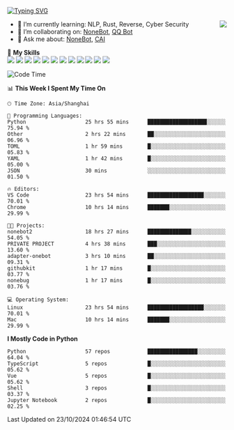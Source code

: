 [![Typing SVG](https://readme-typing-svg.herokuapp.com?size=25&duration=2500&color=8C43EA&vCenter=true&width=200&height=40&lines=Hi+there+%F0%9F%91%8B%F0%9F%8F%BB;I'm+yanyongyu)](https://git.io/typing-svg)

<a href="#">
  <img align="right" src="https://github-readme-stats.vercel.app/api?username=yanyongyu&count_private=true&show_icons=true&bg_color=15,f2f7fd,E0EAFC" />
</a>

- 🌱 I’m currently learning: NLP, Rust, Reverse, Cyber Security
- 👯 I’m collaborating on: [NoneBot](https://github.com/nonebot), [QQ Bot](https://github.com/Mrs4s/go-cqhttp)
- 💬 Ask me about: [NoneBot](https://github.com/nonebot), [CAI](https://github.com/cscs181/CAI)

🌟 **My Skills**  
![](https://img.shields.io/badge/-Python-3e74a2?style=flat-square&logo=Python&logoColor=fff)
![](https://img.shields.io/badge/-TypeScript-3178C6?style=flat-square&logo=TypeScript&logoColor=fff)
![](https://img.shields.io/badge/-Vue-4fc08d?style=flat-square&logo=Vue.js&logoColor=fff)
![](https://img.shields.io/badge/-React-2d98ce?style=flat-square&logo=React&logoColor=fff)
![](https://img.shields.io/badge/-FastAPI-009688?style=flat-square&logo=FastAPI&logoColor=fff)
![](https://img.shields.io/badge/-Linux-000000?style=flat-square&logo=Linux&logoColor=fff)
![](https://img.shields.io/badge/-Docker-2496ED?style=flat-square&logo=Docker&logoColor=fff)
![](https://img.shields.io/badge/-Kubernetes-326CE5?style=flat-square&logo=Kubernetes&logoColor=fff)
![](https://img.shields.io/badge/-GitHub%20Actions-2088FF?style=flat-square&logo=GitHubActions&logoColor=fff)
![](https://img.shields.io/badge/-PostgreSQL-4169E1?style=flat-square&logo=PostgreSQL&logoColor=fff)
![](https://img.shields.io/badge/-Redis-DC382D?style=flat-square&logo=Redis&logoColor=fff)
![](https://img.shields.io/badge/-MongoDB-47A248?style=flat-square&logo=MongoDB&logoColor=fff)

<!--START_SECTION:waka-->
![Code Time](http://img.shields.io/badge/Code%20Time-6%2C795%20hrs%2051%20mins-blue)

📊 **This Week I Spent My Time On** 

```text
🕑︎ Time Zone: Asia/Shanghai

💬 Programming Languages: 
Python                   25 hrs 55 mins      ███████████████████░░░░░░   75.94 % 
Other                    2 hrs 22 mins       ██░░░░░░░░░░░░░░░░░░░░░░░   06.96 % 
TOML                     1 hr 59 mins        █░░░░░░░░░░░░░░░░░░░░░░░░   05.83 % 
YAML                     1 hr 42 mins        █░░░░░░░░░░░░░░░░░░░░░░░░   05.00 % 
JSON                     30 mins             ░░░░░░░░░░░░░░░░░░░░░░░░░   01.50 % 

🔥 Editors: 
VS Code                  23 hrs 54 mins      ██████████████████░░░░░░░   70.01 % 
Chrome                   10 hrs 14 mins      ███████░░░░░░░░░░░░░░░░░░   29.99 % 

🐱‍💻 Projects: 
nonebot2                 18 hrs 27 mins      ██████████████░░░░░░░░░░░   54.05 % 
PRIVATE PROJECT          4 hrs 38 mins       ███░░░░░░░░░░░░░░░░░░░░░░   13.60 % 
adapter-onebot           3 hrs 10 mins       ██░░░░░░░░░░░░░░░░░░░░░░░   09.31 % 
githubkit                1 hr 17 mins        █░░░░░░░░░░░░░░░░░░░░░░░░   03.77 % 
nonebug                  1 hr 17 mins        █░░░░░░░░░░░░░░░░░░░░░░░░   03.76 % 

💻 Operating System: 
Linux                    23 hrs 54 mins      ██████████████████░░░░░░░   70.01 % 
Mac                      10 hrs 14 mins      ███████░░░░░░░░░░░░░░░░░░   29.99 % 
```

**I Mostly Code in Python** 

```text
Python                   57 repos            ████████████████░░░░░░░░░   64.04 % 
TypeScript               5 repos             █░░░░░░░░░░░░░░░░░░░░░░░░   05.62 % 
Vue                      5 repos             █░░░░░░░░░░░░░░░░░░░░░░░░   05.62 % 
Shell                    3 repos             █░░░░░░░░░░░░░░░░░░░░░░░░   03.37 % 
Jupyter Notebook         2 repos             █░░░░░░░░░░░░░░░░░░░░░░░░   02.25 % 
```




 Last Updated on 23/10/2024 01:46:54 UTC
<!--END_SECTION:waka-->
